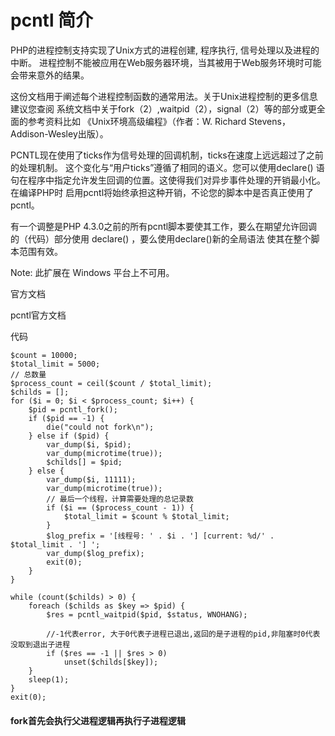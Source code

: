 # pcntl 简介
PHP的进程控制支持实现了Unix方式的进程创建, 程序执行, 信号处理以及进程的中断。 进程控制不能被应用在Web服务器环境，当其被用于Web服务环境时可能会带来意外的结果。

这份文档用于阐述每个进程控制函数的通常用法。关于Unix进程控制的更多信息建议您查阅 系统文档中关于fork（2）,waitpid（2），signal（2）等的部分或更全面的参考资料比如 《Unix环境高级编程》（作者：W. Richard Stevens，Addison-Wesley出版）。

PCNTL现在使用了ticks作为信号处理的回调机制，ticks在速度上远远超过了之前的处理机制。 这个变化与“用户ticks”遵循了相同的语义。您可以使用declare() 语句在程序中指定允许发生回调的位置。这使得我们对异步事件处理的开销最小化。在编译PHP时 启用pcntl将始终承担这种开销，不论您的脚本中是否真正使用了pcntl。

有一个调整是PHP 4.3.0之前的所有pcntl脚本要使其工作，要么在期望允许回调的（代码）部分使用 declare() ，要么使用declare()新的全局语法 使其在整个脚本范围有效。

Note: 此扩展在 Windows 平台上不可用。

官方文档

pcntl官方文档


代码

```
$count = 10000;
$total_limit = 5000;
// 总数量
$process_count = ceil($count / $total_limit);
$childs = [];
for ($i = 0; $i < $process_count; $i++) {
    $pid = pcntl_fork();
    if ($pid == -1) {
        die("could not fork\n");
    } else if ($pid) {
        var_dump($i, $pid);
        var_dump(microtime(true));
        $childs[] = $pid;
    } else {
        var_dump($i, 11111);
        var_dump(microtime(true));
        // 最后一个线程，计算需要处理的总记录数
        if ($i == ($process_count - 1)) {
            $total_limit = $count % $total_limit;
        }
        $log_prefix = '[线程号: ' . $i . '] [current: %d/' . $total_limit . '] ';
        var_dump($log_prefix);
        exit(0);
    }
}

while (count($childs) > 0) {
    foreach ($childs as $key => $pid) {
        $res = pcntl_waitpid($pid, $status, WNOHANG);

        //-1代表error, 大于0代表子进程已退出,返回的是子进程的pid,非阻塞时0代表没取到退出子进程
        if ($res == -1 || $res > 0)
            unset($childs[$key]);
    }
    sleep(1);
}
exit(0);
```

#### fork首先会执行父进程逻辑再执行子进程逻辑
